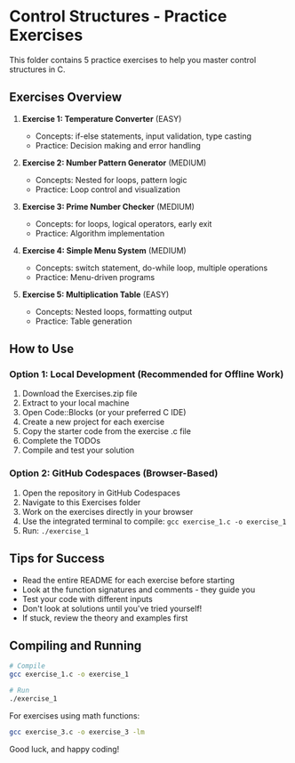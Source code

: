 # Control Structures - Practice Exercises

This folder contains 5 practice exercises to help you master control structures in C.

## Exercises Overview

1. **Exercise 1: Temperature Converter** (EASY)
   - Concepts: if-else statements, input validation, type casting
   - Practice: Decision making and error handling

2. **Exercise 2: Number Pattern Generator** (MEDIUM)
   - Concepts: Nested for loops, pattern logic
   - Practice: Loop control and visualization

3. **Exercise 3: Prime Number Checker** (MEDIUM)
   - Concepts: for loops, logical operators, early exit
   - Practice: Algorithm implementation

4. **Exercise 4: Simple Menu System** (MEDIUM)
   - Concepts: switch statement, do-while loop, multiple operations
   - Practice: Menu-driven programs

5. **Exercise 5: Multiplication Table** (EASY)
   - Concepts: Nested loops, formatting output
   - Practice: Table generation

## How to Use

### Option 1: Local Development (Recommended for Offline Work)
1. Download the Exercises.zip file
2. Extract to your local machine
3. Open Code::Blocks (or your preferred C IDE)
4. Create a new project for each exercise
5. Copy the starter code from the exercise .c file
6. Complete the TODOs
7. Compile and test your solution

### Option 2: GitHub Codespaces (Browser-Based)
1. Open the repository in GitHub Codespaces
2. Navigate to this Exercises folder
3. Work on the exercises directly in your browser
4. Use the integrated terminal to compile: `gcc exercise_1.c -o exercise_1`
5. Run: `./exercise_1`

## Tips for Success

- Read the entire README for each exercise before starting
- Look at the function signatures and comments - they guide you
- Test your code with different inputs
- Don't look at solutions until you've tried yourself!
- If stuck, review the theory and examples first

## Compiling and Running

```bash
# Compile
gcc exercise_1.c -o exercise_1

# Run
./exercise_1
```

For exercises using math functions:
```bash
gcc exercise_3.c -o exercise_3 -lm
```

Good luck, and happy coding!
